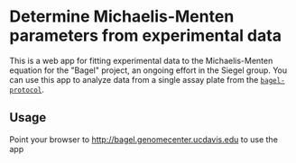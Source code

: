 # Determine Michaelis-Menten parameters from experimental data

This is a web app for fitting experimental data to the Michaelis-Menten equation for the "Bagel" project, an ongoing effort in the Siegel group. You can use this app to analyze data from a single assay plate from the [`bagel-protocol`](http://github.com/dacarlin/bagel-protocol).

## Usage

Point your browser to http://bagel.genomecenter.ucdavis.edu to use the app 
